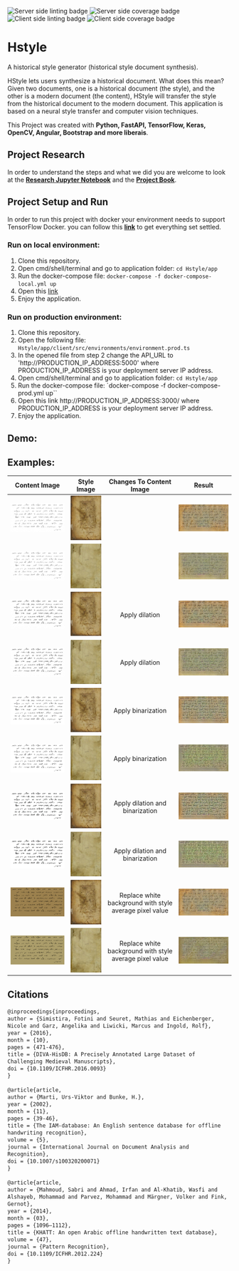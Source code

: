 ![Server side linting badge](https://github.com/leorrose/HStyle/workflows/Server_side_linting/badge.svg)
![Server side coverage badge](https://github.com/leorrose/HStyle/workflows/Server_side_coverage/badge.svg)
![Client side linting badge](https://github.com/leorrose/HStyle/workflows/Client_side_linting/badge.svg)
![Client side coverage badge](https://github.com/leorrose/HStyle/workflows/Client_side_coverage/badge.svg)

# Hstyle

A historical style generator (historical style document synthesis).

HStyle lets users synthesize a historical document. What does this mean? Given two documents, one is a historical document (the style), and the other is a modern document (the content), HStyle will transfer the style from the historical document to the modern document. This application is based on a neural style transfer and computer vision techniques.

This Project was created with **Python, FastAPI, TensorFlow, Keras, OpenCV, Angular, Bootstrap and more liberais**. 

## Project Research

In order to understand the steps and what we did you are welcome to look at the [**Research Jupyter Notebook**](https://github.com/leorrose/HStyle/blob/master/research/research_HStyle.ipynb)
and the [**Project Book**](https://github.com/leorrose/HStyle/blob/master/research/Project_Book.pdf).

## Project Setup and Run
In order to run this project with docker your environment  needs to support  TensorFlow Docker. you can follow this [**link**](https://www.tensorflow.org/install/docker) to get everything set settled.

### Run on local environment:
1. Clone this repository.
2. Open cmd/shell/terminal and go to application folder: `cd Hstyle/app`
3. Run the docker-compose file: `docker-compose -f docker-compose-local.yml up`
4. Open this [link](http://localhost:3000/)
5. Enjoy the application.

### Run on production environment:
1. Clone this repository.
2. Open the following file: `Hstyle/app/client/src/environments/environment.prod.ts` 
3. In the opened file from step 2 change the API_URL to 'http://PRODUCTION_IP_ADDRESS:5000' where PRODUCTION_IP_ADDRESS is your deployment server IP address.
4. Open cmd/shell/terminal and go to application folder: `cd Hstyle/app`
5. Run the docker-compose file: `docker-compose -f docker-compose-prod.yml up``
6. Open this link http://PRODUCTION_IP_ADDRESS:3000/ where PRODUCTION_IP_ADDRESS is your deployment server IP address.
7. Enjoy the application.

## Demo:


## Examples:
| Content Image                   | Style Image                     | Changes To Content Image| Result             |
|:-------------------------------:|:-------------------------------:|:----------:|:-------------------------------:|
| ![content](https://github.com/leorrose/HStyle/blob/master/examples/1/content.png)|![style](https://github.com/leorrose/HStyle/blob/master//examples/1/style.jpg)||![result](https://github.com/leorrose/HStyle/blob/master/examples/1/result.png)|
| ![content](https://github.com/leorrose/HStyle/blob/master/examples/2/content.png)|![style](https://github.com/leorrose/HStyle/blob/master//examples/2/style.jpg)||![result](https://github.com/leorrose/HStyle/blob/master/examples/2/result.png)|
| ![content](https://github.com/leorrose/HStyle/blob/master/examples/3/content.png)|![style](https://github.com/leorrose/HStyle/blob/master//examples/3/style.jpg)|Apply dilation|![result](https://github.com/leorrose/HStyle/blob/master/examples/3/result.png)|
| ![content](https://github.com/leorrose/HStyle/blob/master/examples/4/content.png)|![style](https://github.com/leorrose/HStyle/blob/master//examples/4/style.jpg)|Apply dilation|![result](https://github.com/leorrose/HStyle/blob/master/examples/4/result.png)|
| ![content](https://github.com/leorrose/HStyle/blob/master/examples/5/content.png)|![style](https://github.com/leorrose/HStyle/blob/master//examples/5/style.jpg)|Apply binarization|![result](https://github.com/leorrose/HStyle/blob/master/examples/5/result.png)|
| ![content](https://github.com/leorrose/HStyle/blob/master/examples/6/content.png)|![style](https://github.com/leorrose/HStyle/blob/master//examples/6/style.jpg)|Apply binarization|![result](https://github.com/leorrose/HStyle/blob/master/examples/6/result.png)|
| ![content](https://github.com/leorrose/HStyle/blob/master/examples/7/content.png)|![style](https://github.com/leorrose/HStyle/blob/master//examples/7/style.jpg)|Apply dilation and binarization|![result](https://github.com/leorrose/HStyle/blob/master/examples/7/result.png)|
| ![content](https://github.com/leorrose/HStyle/blob/master/examples/8/content.png)|![style](https://github.com/leorrose/HStyle/blob/master//examples/8/style.jpg)|Apply dilation and binarization|![result](https://github.com/leorrose/HStyle/blob/master/examples/8/result.png)|
| ![content](https://github.com/leorrose/HStyle/blob/master/examples/9/content.png)|![style](https://github.com/leorrose/HStyle/blob/master//examples/9/style.jpg)|Replace white background with style average pixel value|![result](https://github.com/leorrose/HStyle/blob/master/examples/1/result.png)|
| ![content](https://github.com/leorrose/HStyle/blob/master/examples/10/content.png)|![style](https://github.com/leorrose/HStyle/blob/master//examples/10/style.jpg)|Replace white background with style average pixel value|![result](https://github.com/leorrose/HStyle/blob/master/examples/10/result.png)|

## Citations

```
@inproceedings{inproceedings,
author = {Simistira, Fotini and Seuret, Mathias and Eichenberger, Nicole and Garz, Angelika and Liwicki, Marcus and Ingold, Rolf},
year = {2016},
month = {10},
pages = {471-476},
title = {DIVA-HisDB: A Precisely Annotated Large Dataset of Challenging Medieval Manuscripts},
doi = {10.1109/ICFHR.2016.0093}
}

@article{article,
author = {Marti, Urs-Viktor and Bunke, H.},
year = {2002},
month = {11},
pages = {39-46},
title = {The IAM-database: An English sentence database for offline handwriting recognition},
volume = {5},
journal = {International Journal on Document Analysis and Recognition},
doi = {10.1007/s100320200071}
}

@article{article,
author = {Mahmoud, Sabri and Ahmad, Irfan and Al-Khatib, Wasfi and Alshayeb, Mohammad and Parvez, Mohammad and Märgner, Volker and Fink, Gernot},
year = {2014},
month = {03},
pages = {1096–1112},
title = {KHATT: An open Arabic offline handwritten text database},
volume = {47},
journal = {Pattern Recognition},
doi = {10.1109/ICFHR.2012.224}
}

```
